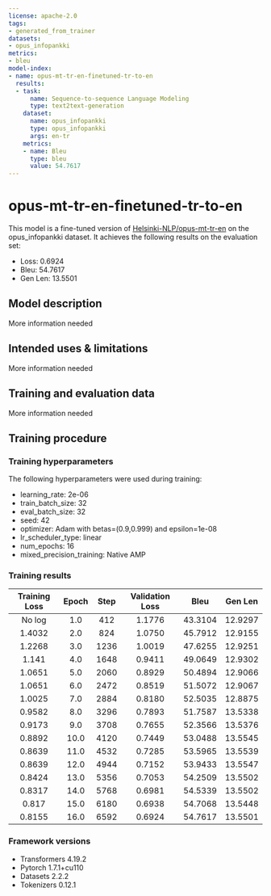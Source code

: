 ```yaml
---
license: apache-2.0
tags:
- generated_from_trainer
datasets:
- opus_infopankki
metrics:
- bleu
model-index:
- name: opus-mt-tr-en-finetuned-tr-to-en
  results:
  - task:
      name: Sequence-to-sequence Language Modeling
      type: text2text-generation
    dataset:
      name: opus_infopankki
      type: opus_infopankki
      args: en-tr
    metrics:
    - name: Bleu
      type: bleu
      value: 54.7617
---
```


<!-- This model card has been generated automatically according to the information the Trainer had access to. You
should probably proofread and complete it, then remove this comment. -->

# opus-mt-tr-en-finetuned-tr-to-en

This model is a fine-tuned version of [Helsinki-NLP/opus-mt-tr-en](https://huggingface.co/Helsinki-NLP/opus-mt-tr-en) on the opus_infopankki dataset.
It achieves the following results on the evaluation set:
- Loss: 0.6924
- Bleu: 54.7617
- Gen Len: 13.5501

## Model description

More information needed

## Intended uses & limitations

More information needed

## Training and evaluation data

More information needed

## Training procedure

### Training hyperparameters

The following hyperparameters were used during training:
- learning_rate: 2e-06
- train_batch_size: 32
- eval_batch_size: 32
- seed: 42
- optimizer: Adam with betas=(0.9,0.999) and epsilon=1e-08
- lr_scheduler_type: linear
- num_epochs: 16
- mixed_precision_training: Native AMP

### Training results

| Training Loss | Epoch | Step | Validation Loss | Bleu    | Gen Len |
|:-------------:|:-----:|:----:|:---------------:|:-------:|:-------:|
| No log        | 1.0   | 412  | 1.1776          | 43.3104 | 12.9297 |
| 1.4032        | 2.0   | 824  | 1.0750          | 45.7912 | 12.9155 |
| 1.2268        | 3.0   | 1236 | 1.0019          | 47.6255 | 12.9251 |
| 1.141         | 4.0   | 1648 | 0.9411          | 49.0649 | 12.9302 |
| 1.0651        | 5.0   | 2060 | 0.8929          | 50.4894 | 12.9066 |
| 1.0651        | 6.0   | 2472 | 0.8519          | 51.5072 | 12.9067 |
| 1.0025        | 7.0   | 2884 | 0.8180          | 52.5035 | 12.8875 |
| 0.9582        | 8.0   | 3296 | 0.7893          | 51.7587 | 13.5338 |
| 0.9173        | 9.0   | 3708 | 0.7655          | 52.3566 | 13.5376 |
| 0.8892        | 10.0  | 4120 | 0.7449          | 53.0488 | 13.5545 |
| 0.8639        | 11.0  | 4532 | 0.7285          | 53.5965 | 13.5539 |
| 0.8639        | 12.0  | 4944 | 0.7152          | 53.9433 | 13.5547 |
| 0.8424        | 13.0  | 5356 | 0.7053          | 54.2509 | 13.5502 |
| 0.8317        | 14.0  | 5768 | 0.6981          | 54.5339 | 13.5502 |
| 0.817         | 15.0  | 6180 | 0.6938          | 54.7068 | 13.5448 |
| 0.8155        | 16.0  | 6592 | 0.6924          | 54.7617 | 13.5501 |


### Framework versions

- Transformers 4.19.2
- Pytorch 1.7.1+cu110
- Datasets 2.2.2
- Tokenizers 0.12.1
